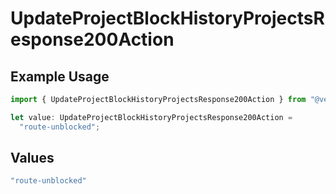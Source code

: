 # UpdateProjectBlockHistoryProjectsResponse200Action

## Example Usage

```typescript
import { UpdateProjectBlockHistoryProjectsResponse200Action } from "@vercel/sdk/models/updateprojectop.js";

let value: UpdateProjectBlockHistoryProjectsResponse200Action =
  "route-unblocked";
```

## Values

```typescript
"route-unblocked"
```